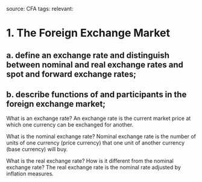 source: CFA
tags: 
relevant: 

# 1. The Foreign Exchange Market

## a. define an exchange rate and distinguish between nominal and real exchange rates and spot and forward exchange rates;
## b. describe functions of and participants in the foreign exchange market;

What is an exchange rate?
An exchange rate is the current market price at which one currency can be exchanged for another.

What is the nominal exchange rate?
Nominal exchange rate is the number of units of one currency (price currency) that one unit of another currency (base currency) will buy.

What is the real exchange rate? How is it different from the nominal exchange rate?
The real exchange rate is the nominal rate adjusted by inflation measures.

